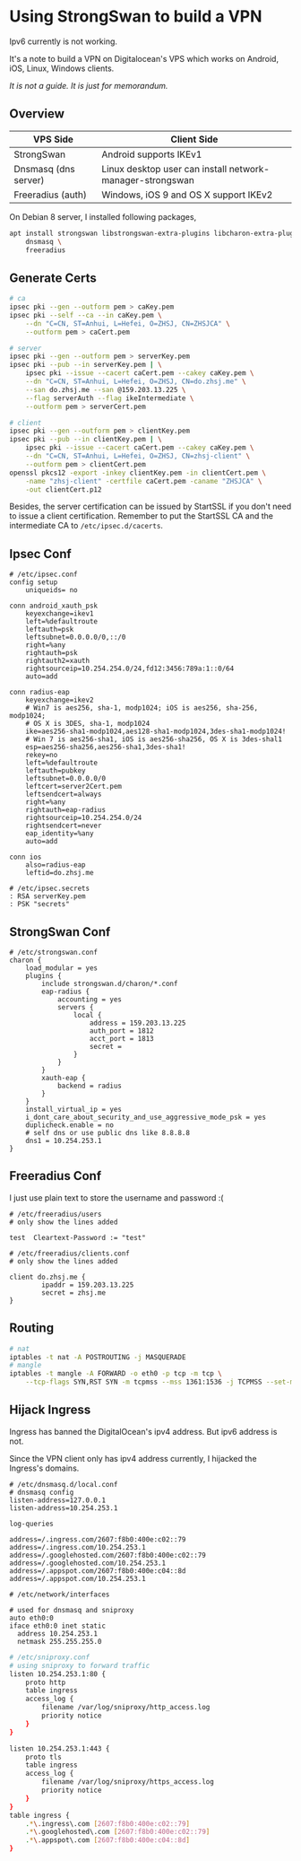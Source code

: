 # Using StrongSwan to build a VPN

Ipv6 currently is not working.

It's a note to build a VPN on Digitalocean's VPS
which works on Android, iOS, Linux, Windows clients.

*It is not a guide. It is just for memorandum.*

## Overview

| VPS Side                | Client Side                                               |
| ----------------------- | --------------------------------------------------------- |
| StrongSwan              | Android supports IKEv1                                    |
| Dnsmasq (dns server)    | Linux desktop user can install network-manager-strongswan |
| Freeradius (auth)       | Windows, iOS 9 and OS X support IKEv2                      |

On Debian 8 server, I installed following packages,

```bash
apt install strongswan libstrongswan-extra-plugins libcharon-extra-plugins \
    dnsmasq \
    freeradius
```

## Generate Certs

```bash
# ca
ipsec pki --gen --outform pem > caKey.pem
ipsec pki --self --ca --in caKey.pem \
    --dn "C=CN, ST=Anhui, L=Hefei, O=ZHSJ, CN=ZHSJCA" \
    --outform pem > caCert.pem

# server
ipsec pki --gen --outform pem > serverKey.pem
ipsec pki --pub --in serverKey.pem | \
    ipsec pki --issue --cacert caCert.pem --cakey caKey.pem \
    --dn "C=CN, ST=Anhui, L=Hefei, O=ZHSJ, CN=do.zhsj.me" \
    --san do.zhsj.me --san @159.203.13.225 \
    --flag serverAuth --flag ikeIntermediate \
    --outform pem > serverCert.pem

# client
ipsec pki --gen --outform pem > clientKey.pem
ipsec pki --pub --in clientKey.pem | \
    ipsec pki --issue --cacert caCert.pem --cakey caKey.pem \
    --dn "C=CN, ST=Anhui, L=Hefei, O=ZHSJ, CN=zhsj-client" \
    --outform pem > clientCert.pem
openssl pkcs12 -export -inkey clientKey.pem -in clientCert.pem \
    -name "zhsj-client" -certfile caCert.pem -caname "ZHSJCA" \
    -out clientCert.p12
```

Besides, the server certification can be issued by StartSSL if you don't need to issue a client
certification. Remember to put the StartSSL CA and the intermediate CA to `/etc/ipsec.d/cacerts`.

## Ipsec Conf

```
# /etc/ipsec.conf
config setup
    uniqueids= no

conn android_xauth_psk
    keyexchange=ikev1
    left=%defaultroute
    leftauth=psk
    leftsubnet=0.0.0.0/0,::/0
    right=%any
    rightauth=psk
    rightauth2=xauth
    rightsourceip=10.254.254.0/24,fd12:3456:789a:1::0/64
    auto=add

conn radius-eap
    keyexchange=ikev2
    # Win7 is aes256, sha-1, modp1024; iOS is aes256, sha-256, modp1024;
    # OS X is 3DES, sha-1, modp1024
    ike=aes256-sha1-modp1024,aes128-sha1-modp1024,3des-sha1-modp1024!
    # Win 7 is aes256-sha1, iOS is aes256-sha256, OS X is 3des-shal1
    esp=aes256-sha256,aes256-sha1,3des-sha1!
    rekey=no
    left=%defaultroute
    leftauth=pubkey
    leftsubnet=0.0.0.0/0
    leftcert=server2Cert.pem
    leftsendcert=always
    right=%any
    rightauth=eap-radius
    rightsourceip=10.254.254.0/24
    rightsendcert=never
    eap_identity=%any
    auto=add

conn ios
    also=radius-eap
    leftid=do.zhsj.me
```

```
# /etc/ipsec.secrets
: RSA serverKey.pem
: PSK "secrets"
```

## StrongSwan Conf

```
# /etc/strongswan.conf
charon {
    load_modular = yes
    plugins {
        include strongswan.d/charon/*.conf
        eap-radius {
            accounting = yes
            servers {
                local {
                    address = 159.203.13.225
                    auth_port = 1812
                    acct_port = 1813
                    secret =
                }
            }
        }
        xauth-eap {
            backend = radius
        }
    }
    install_virtual_ip = yes
    i_dont_care_about_security_and_use_aggressive_mode_psk = yes
    duplicheck.enable = no
    # self dns or use public dns like 8.8.8.8
    dns1 = 10.254.253.1
}
```

## Freeradius Conf

I just use plain text to store the username and password :(

```
# /etc/freeradius/users
# only show the lines added

test  Cleartext-Password := "test"

```

```
# /etc/freeradius/clients.conf
# only show the lines added

client do.zhsj.me {
        ipaddr = 159.203.13.225
        secret = zhsj.me
}

```

## Routing

```bash
# nat
iptables -t nat -A POSTROUTING -j MASQUERADE
# mangle
iptables -t mangle -A FORWARD -o eth0 -p tcp -m tcp \
    --tcp-flags SYN,RST SYN -m tcpmss --mss 1361:1536 -j TCPMSS --set-mss 1360
```

## Hijack Ingress

Ingress has banned the DigitalOcean's ipv4 address. But ipv6 address is not.

Since the VPN client only has ipv4 address currently, I hijacked the Ingress's
domains.

```
# /etc/dnsmasq.d/local.conf
# dnsmasq config
listen-address=127.0.0.1
listen-address=10.254.253.1

log-queries

address=/.ingress.com/2607:f8b0:400e:c02::79
address=/.ingress.com/10.254.253.1
address=/.googlehosted.com/2607:f8b0:400e:c02::79
address=/.googlehosted.com/10.254.253.1
address=/.appspot.com/2607:f8b0:400e:c04::8d
address=/.appspot.com/10.254.253.1
```

```
# /etc/network/interfaces

# used for dnsmasq and sniproxy
auto eth0:0
iface eth0:0 inet static
  address 10.254.253.1
  netmask 255.255.255.0
```

```bash
# /etc/sniproxy.conf
# using sniproxy to forward traffic
listen 10.254.253.1:80 {
    proto http
    table ingress
    access_log {
        filename /var/log/sniproxy/http_access.log
        priority notice
    }
}

listen 10.254.253.1:443 {
    proto tls
    table ingress
    access_log {
        filename /var/log/sniproxy/https_access.log
        priority notice
    }
}
table ingress {
    .*\.ingress\.com [2607:f8b0:400e:c02::79]
    .*\.googlehosted\.com [2607:f8b0:400e:c02::79]
    .*\.appspot\.com [2607:f8b0:400e:c04::8d]
}
```
